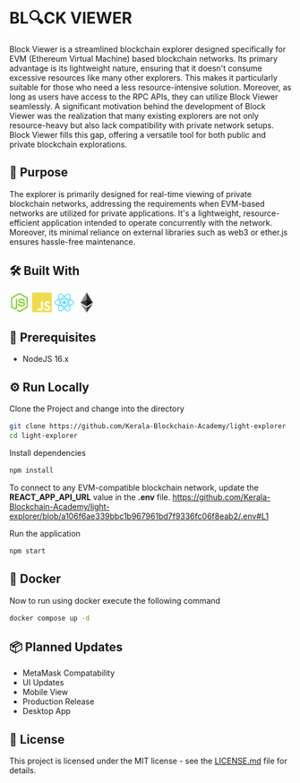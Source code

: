 # BL🔍CK VIEWER

Block Viewer is a streamlined blockchain explorer designed specifically for EVM (Ethereum Virtual Machine) based blockchain networks. Its primary advantage is its lightweight nature, ensuring that it doesn't consume excessive resources like many other explorers. This makes it particularly suitable for those who need a less resource-intensive solution. Moreover, as long as users have access to the RPC APIs, they can utilize Block Viewer seamlessly. A significant motivation behind the development of Block Viewer was the realization that many existing explorers are not only resource-heavy but also lack compatibility with private network setups. Block Viewer fills this gap, offering a versatile tool for both public and private blockchain explorations.

## 🎯 Purpose
The explorer is primarily designed for real-time viewing of private blockchain networks, addressing the requirements when EVM-based networks are utilized for private applications. It's a lightweight, resource-efficient application intended to operate concurrently with the network. Moreover, its minimal reliance on external libraries such as web3 or ether.js ensures hassle-free maintenance.

## 🛠 Built With

<div align="left">
<a href="https://nodejs.org/en/" target="_blank" rel="noreferrer"><img src="https://raw.githubusercontent.com/Kerala-Blockchain-Academy/MediaVault/f822abfb1ca9f89c703822049ea417256798e1d5/assets/nodejs-colored.svg" width="36" height="36" alt="NodeJS" /></a>
<a href="https://developer.mozilla.org/en-US/docs/Web/JavaScript" target="_blank" rel="noreferrer"><img src="https://raw.githubusercontent.com/Kerala-Blockchain-Academy/MediaVault/f822abfb1ca9f89c703822049ea417256798e1d5/assets/javascript-colored.svg" width="36" height="36" alt="JavaScript" /></a>
<a href="https://react.dev" target="_blank" rel="noreferrer"><img src="https://raw.githubusercontent.com/Kerala-Blockchain-Academy/MediaVault/f822abfb1ca9f89c703822049ea417256798e1d5/assets/react-colored.svg" width="36" height="36" alt="ReactJs" /></a>
<a href="https://ethereum.org/en/" target="_blank" rel="noreferrer"><img src="https://raw.githubusercontent.com/Kerala-Blockchain-Academy/MediaVault/f822abfb1ca9f89c703822049ea417256798e1d5/assets/ethereum-colored.svg" width="36" height="36" alt="Ethereum" /></a>
</div>

## 📢 Prerequisites
 - NodeJS 16.x

## ⚙️ Run Locally

Clone the Project and change into the directory

```bash
git clone https://github.com/Kerala-Blockchain-Academy/light-explorer
cd light-explorer
```

Install dependencies

```bash
npm install
```

To connect to any EVM-compatible blockchain network, update the **REACT_APP_API_URL** value in the **.env** file.
https://github.com/Kerala-Blockchain-Academy/light-explorer/blob/a106f6ae339bbc1b967961bd7f9336fc06f8eab2/.env#L1

Run the application

```bash
npm start
```

## 🐳 Docker

Now to run using docker execute the following command

```bash
docker compose up -d
```

## 📦 Planned Updates

* MetaMask Compatability
* UI Updates
* Mobile View
* Production Release
* Desktop App

## 📜 License
This project is licensed under the MIT license - see the [LICENSE.md](https://github.com/Kerala-Blockchain-Academy/light-explorer/blob/main/LICENSE) file for details.
